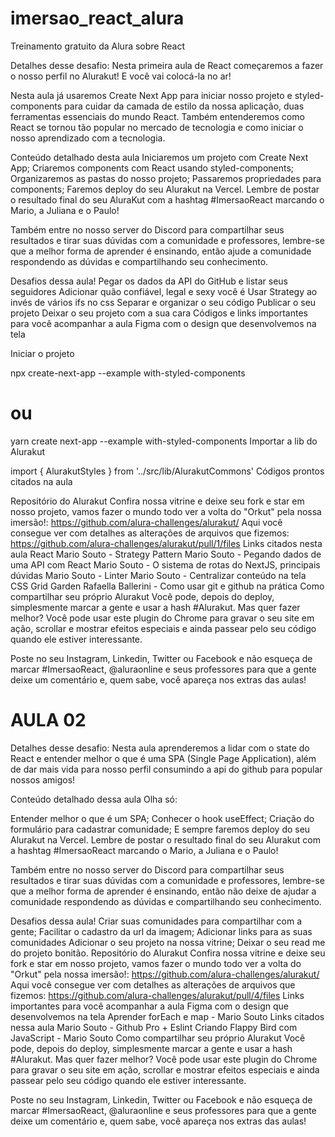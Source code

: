 # imersao_react_alura
Treinamento gratuito da Alura sobre React

Detalhes desse desafio:
Nesta primeira aula de React começaremos a fazer o nosso perfil no Alurakut! E você vai colocá-la no ar!

Nesta aula já usaremos Create Next App para iniciar nosso projeto e styled-components para cuidar da camada de estilo da nossa aplicação, duas ferramentas essenciais do mundo React. Também entenderemos como React se tornou tão popular no mercado de tecnologia e como iniciar o nosso aprendizado com a tecnologia.

Conteúdo detalhado desta aula
Iniciaremos um projeto com Create Next App;
Criaremos components com React usando styled-components;
Organizaremos as pastas do nosso projeto;
Passaremos propriedades para components;
Faremos deploy do seu Alurakut na Vercel.
Lembre de postar o resultado final do seu AluraKut com a hashtag #ImersaoReact marcando o Mario, a Juliana e o Paulo!

Também entre no nosso server do Discord para compartilhar seus resultados e tirar suas dúvidas com a comunidade e professores, lembre-se que a melhor forma de aprender é ensinando, então ajude a comunidade respondendo as dúvidas e compartilhando seu conhecimento.

Desafios dessa aula!
Pegar os dados da API do GitHub e listar seus seguidores
Adicionar quão confiável, legal e sexy você é
Usar Strategy ao invés de vários ifs no css
Separar e organizar o seu código
Publicar o seu projeto
Deixar o seu projeto com a sua cara
Códigos e links importantes para você acompanhar a aula
Figma com o design que desenvolvemos na tela

Iniciar o projeto

npx create-next-app --example with-styled-components
# ou
yarn create next-app --example with-styled-components
Importar a lib do Alurakut

import { AlurakutStyles } from '../src/lib/AlurakutCommons'
Códigos prontos citados na aula

Repositório do Alurakut
Confira nossa vitrine e deixe seu fork e star em nosso projeto, vamos fazer o mundo todo ver a volta do "Orkut" pela nossa imersão!: https://github.com/alura-challenges/alurakut/
Aqui você consegue ver com detalhes as alterações de arquivos que fizemos: https://github.com/alura-challenges/alurakut/pull/1/files
Links citados nesta aula
React
Mario Souto - Strategy Pattern
Mario Souto - Pegando dados de uma API com React
Mario Souto - O sistema de rotas do NextJS, principais dúvidas
Mario Souto - Linter
Mario Souto - Centralizar conteúdo na tela
CSS Grid Garden
Rafaella Ballerini - Como usar git e github na prática
Como compartilhar seu próprio Alurakut
Você pode, depois do deploy, simplesmente marcar a gente e usar a hash #Alurakut. Mas quer fazer melhor? Você pode usar este plugin do Chrome para gravar o seu site em ação, scrollar e mostrar efeitos especiais e ainda passear pelo seu código quando ele estiver interessante.

Poste no seu Instagram, Linkedin, Twitter ou Facebook e não esqueça de marcar #ImersaoReact, @aluraonline e seus professores para que a gente deixe um comentário e, quem sabe, você apareça nos extras das aulas!

# AULA 02

Detalhes desse desafio:
Nesta aula aprenderemos a lidar com o state do React e entender melhor o que é uma SPA (Single Page Application), além de dar mais vida para nosso perfil consumindo a api do github para popular nossos amigos!

Conteúdo detalhado dessa aula
Olha só:

Entender melhor o que é um SPA;
Conhecer o hook useEffect;
Criação do formulário para cadastrar comunidade;
E sempre faremos deploy do seu Alurakut na Vercel.
Lembre de postar o resultado final do seu Alurakut com a hashtag #ImersaoReact marcando o Mario, a Juliana e o Paulo!

Também entre no nosso server do Discord para compartilhar seus resultados e tirar suas dúvidas com a comunidade e professores, lembre-se que a melhor forma de aprender é ensinando, então não deixe de ajudar a comunidade respondendo as dúvidas e compartilhando seu conhecimento.

Desafios dessa aula!
Criar suas comunidades para compartilhar com a gente;
Facilitar o cadastro da url da imagem;
Adicionar links para as suas comunidades
Adicionar o seu projeto na nossa vitrine;
Deixar o seu read me do projeto bonitão.
Repositório do Alurakut
Confira nossa vitrine e deixe seu fork e star em nosso projeto, vamos fazer o mundo todo ver a volta do "Orkut" pela nossa imersão!: https://github.com/alura-challenges/alurakut/
Aqui você consegue ver com detalhes as alterações de arquivos que fizemos: https://github.com/alura-challenges/alurakut/pull/4/files
Links importantes para você acompanhar a aula
Figma com o design que desenvolvemos na tela
Aprender forEach e map - Mario Souto
Links citados nessa aula
Mario Souto - Github Pro + Eslint
Criando Flappy Bird com JavaScript - Mario Souto
Como compartilhar seu próprio Alurakut
Você pode, depois do deploy, simplesmente marcar a gente e usar a hash #Alurakut. Mas quer fazer melhor? Você pode usar este plugin do Chrome para gravar o seu site em ação, scrollar e mostrar efeitos especiais e ainda passear pelo seu código quando ele estiver interessante.

Poste no seu Instagram, Linkedin, Twitter ou Facebook e não esqueça de marcar #ImersaoReact, @aluraonline e seus professores para que a gente deixe um comentário e, quem sabe, você apareça nos extras das aulas!
